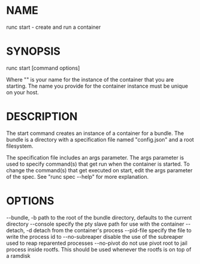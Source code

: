# NAME
   runc start - create and run a container

# SYNOPSIS
   runc start [command options] <container-id>

Where "<container-id>" is your name for the instance of the container that you
are starting. The name you provide for the container instance must be unique on
your host.

# DESCRIPTION
   The start command creates an instance of a container for a bundle. The bundle
is a directory with a specification file named "config.json" and a root
filesystem.

The specification file includes an args parameter. The args parameter is used
to specify command(s) that get run when the container is started. To change the
command(s) that get executed on start, edit the args parameter of the spec. See
"runc spec --help" for more explanation.

# OPTIONS
   --bundle, -b         path to the root of the bundle directory, defaults to the current directory
   --console            specify the pty slave path for use with the container
   --detach, -d         detach from the container's process
   --pid-file           specify the file to write the process id to
   --no-subreaper       disable the use of the subreaper used to reap reparented processes
   --no-pivot           do not use pivot root to jail process inside rootfs.  This should be used whenever the rootfs is on top of a ramdisk
